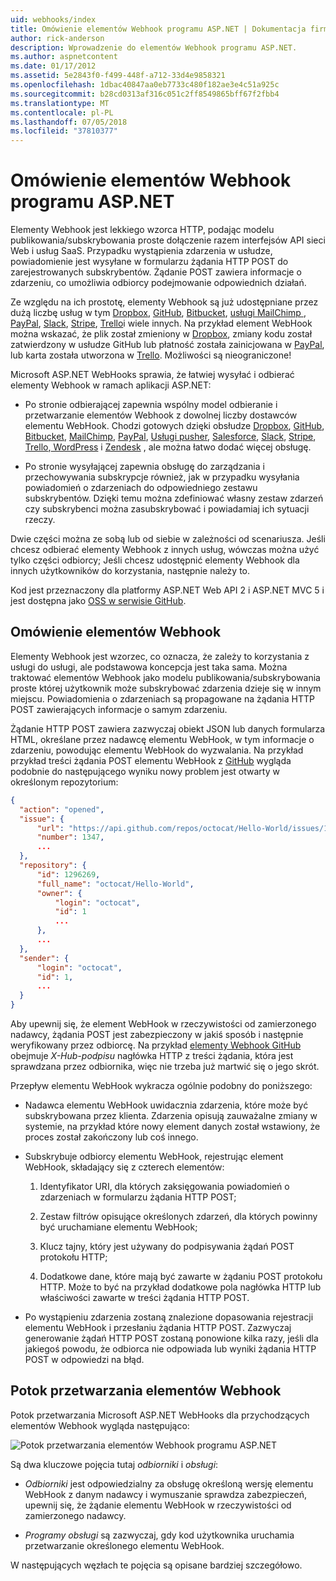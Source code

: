 ```yaml
---
uid: webhooks/index
title: Omówienie elementów Webhook programu ASP.NET | Dokumentacja firmy Microsoft
author: rick-anderson
description: Wprowadzenie do elementów Webhook programu ASP.NET.
ms.author: aspnetcontent
ms.date: 01/17/2012
ms.assetid: 5e2843f0-f499-448f-a712-33d4e9858321
ms.openlocfilehash: 1dbac40847aa0eb7733c480f182ae3e4c51a925c
ms.sourcegitcommit: b28cd0313af316c051c2ff8549865bff67f2fbb4
ms.translationtype: MT
ms.contentlocale: pl-PL
ms.lasthandoff: 07/05/2018
ms.locfileid: "37810377"
---
```

# <a name="aspnet-webhooks-overview"></a>Omówienie elementów Webhook programu ASP.NET

Elementy Webhook jest lekkiego wzorca HTTP, podając modelu publikowania/subskrybowania proste dołączenie razem interfejsów API sieci Web i usług SaaS. Przypadku wystąpienia zdarzenia w usłudze, powiadomienie jest wysyłane w formularzu żądania HTTP POST do zarejestrowanych subskrybentów. Żądanie POST zawiera informacje o zdarzeniu, co umożliwia odbiorcy podejmowanie odpowiednich działań.

Ze względu na ich prostotę, elementy Webhook są już udostępniane przez dużą liczbę usług w tym [Dropbox](http://dropbox.com/), [GitHub](http://www.github.com/), [Bitbucket](https://bitbucket.org/), [usługi MailChimp ](http://www.mailchimp.com/), [PayPal](http://www.paypal.com/), [Slack](http://www.slack.com), [Stripe](http://www.stripe.com), [Trello](http://www.trello.com/)i wiele innych. Na przykład element WebHook można wskazać, że plik został zmieniony w [Dropbox](http://dropbox.com/), zmiany kodu został zatwierdzony w usłudze GitHub lub płatność została zainicjowana w [PayPal](http://www.paypal.com/), lub karta została utworzona w [ Trello](http://www.trello.com/). Możliwości są nieograniczone!

Microsoft ASP.NET WebHooks sprawia, że łatwiej wysyłać i odbierać elementy Webhook w ramach aplikacji ASP.NET:

* Po stronie odbierającej zapewnia wspólny model odbieranie i przetwarzanie elementów Webhook z dowolnej liczby dostawców elementu WebHook. Chodzi gotowych dzięki obsłudze [Dropbox](http://dropbox.com/), [GitHub](http://www.github.com/), [Bitbucket](https://bitbucket.org/), [MailChimp](http://www.mailchimp.com/), [PayPal](http://www.paypal.com/), [Usługi pusher](http://www.pusher.com), [Salesforce](http://www.salesforce.com), [Slack](http://www.slack.com), [Stripe](http://www.stripe.com), [Trello](http://www.trello.com/),[ WordPress](http://www.wordpress.com) i [Zendesk](https://www.zendesk.com/) , ale można łatwo dodać więcej obsługę.

* Po stronie wysyłającej zapewnia obsługę do zarządzania i przechowywania subskrypcje również, jak w przypadku wysyłania powiadomień o zdarzeniach do odpowiedniego zestawu subskrybentów. Dzięki temu można zdefiniować własny zestaw zdarzeń czy subskrybenci można zasubskrybować i powiadamiaj ich sytuacji rzeczy.

Dwie części można ze sobą lub od siebie w zależności od scenariusza. Jeśli chcesz odbierać elementy Webhook z innych usług, wówczas można użyć tylko części odbiorcy; Jeśli chcesz udostępnić elementy Webhook dla innych użytkowników do korzystania, następnie należy to.

Kod jest przeznaczony dla platformy ASP.NET Web API 2 i ASP.NET MVC 5 i jest dostępna jako [OSS w serwisie GitHub](https://github.com/aspnet/WebHooks).

## <a name="webhooks-overview"></a>Omówienie elementów Webhook

Elementy Webhook jest wzorzec, co oznacza, że zależy to korzystania z usługi do usługi, ale podstawowa koncepcja jest taka sama. Można traktować elementów Webhook jako modelu publikowania/subskrybowania proste której użytkownik może subskrybować zdarzenia dzieje się w innym miejscu. Powiadomienia o zdarzeniach są propagowane na żądania HTTP POST zawierających informacje o samym zdarzeniu.

Żądanie HTTP POST zawiera zazwyczaj obiekt JSON lub danych formularza HTML, określane przez nadawcę elementu WebHook, w tym informacje o zdarzeniu, powodując elementu WebHook do wyzwalania. Na przykład przykład treści żądania POST elementu WebHook z [GitHub](http://www.github.com/) wygląda podobnie do następującego wyniku nowy problem jest otwarty w określonym repozytorium:

```json
{
  "action": "opened",
  "issue": {
      "url": "https://api.github.com/repos/octocat/Hello-World/issues/1347",
      "number": 1347,
      ...
  },
  "repository": {
      "id": 1296269,
      "full_name": "octocat/Hello-World",
      "owner": {
          "login": "octocat",
          "id": 1
          ...
      },
      ...
  },
  "sender": {
      "login": "octocat",
      "id": 1,
      ...
  }
}
```

Aby upewnij się, że element WebHook w rzeczywistości od zamierzonego nadawcy, żądania POST jest zabezpieczony w jakiś sposób i następnie weryfikowany przez odbiorcę. Na przykład [elementy Webhook GitHub](https://developer.github.com/webhooks/) obejmuje *X-Hub-podpisu* nagłówka HTTP z treści żądania, która jest sprawdzana przez odbiornika, więc nie trzeba już martwić się o jego skrót.

Przepływ elementu WebHook wykracza ogólnie podobny do poniższego:

* Nadawca elementu WebHook uwidacznia zdarzenia, które może być subskrybowana przez klienta. Zdarzenia opisują zauważalne zmiany w systemie, na przykład które nowy element danych został wstawiony, że proces został zakończony lub coś innego.

* Subskrybuje odbiorcy elementu WebHook, rejestrując element WebHook, składający się z czterech elementów:

     1. Identyfikator URI, dla których zaksięgowania powiadomień o zdarzeniach w formularzu żądania HTTP POST;

     2. Zestaw filtrów opisujące określonych zdarzeń, dla których powinny być uruchamiane elementu WebHook;

     3. Klucz tajny, który jest używany do podpisywania żądań POST protokołu HTTP;

     4. Dodatkowe dane, które mają być zawarte w żądaniu POST protokołu HTTP. Może to być na przykład dodatkowe pola nagłówka HTTP lub właściwości zawarte w treści żądania HTTP POST.

* Po wystąpieniu zdarzenia zostaną znalezione dopasowania rejestracji elementu WebHook i przesłaniu żądania HTTP POST. Zazwyczaj generowanie żądań HTTP POST zostaną ponowione kilka razy, jeśli dla jakiegoś powodu, że odbiorca nie odpowiada lub wyniki żądania HTTP POST w odpowiedzi na błąd.

## <a name="webhooks-processing-pipeline"></a>Potok przetwarzania elementów Webhook

Potok przetwarzania Microsoft ASP.NET WebHooks dla przychodzących elementów Webhook wygląda następująco:

![Potok przetwarzania elementów Webhook programu ASP.NET](_static/WebHookReceivers.png)

Są dwa kluczowe pojęcia tutaj *odbiorniki* i *obsługi*:

* *Odbiorniki* jest odpowiedzialny za obsługę określoną wersję elementu WebHook z danym nadawcy i wymuszanie sprawdza zabezpieczeń, upewnij się, że żądanie elementu WebHook w rzeczywistości od zamierzonego nadawcy.

* *Programy obsługi* są zazwyczaj, gdy kod użytkownika uruchamia przetwarzanie określonego elementu WebHook.

W następujących węzłach te pojęcia są opisane bardziej szczegółowo.

